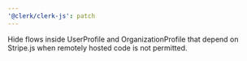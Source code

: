 ```yaml
---
'@clerk/clerk-js': patch
---
```


Hide flows inside UserProfile and OrganizationProfile that depend on Stripe.js when remotely hosted code is not permitted.

